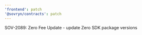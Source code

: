 ```yaml
---
'frontend': patch
'@sovryn/contracts': patch
---
```


SOV-2089: Zero Fee Update - update Zero SDK package versions

